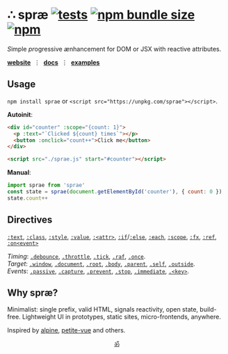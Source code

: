 # ∴ spræ [![tests](https://github.com/dy/sprae/actions/workflows/node.js.yml/badge.svg)](https://github.com/dy/sprae/actions/workflows/node.js.yml) [![npm bundle size](https://img.shields.io/bundlephobia/minzip/sprae?color=white)](https://bundlephobia.com/package/sprae) [![npm](https://img.shields.io/npm/v/sprae?color=0969da)](https://www.npmjs.com/package/sprae)

<em>S</em>imple <em>pr</em>ogressive <em>æ</em>nhancement for DOM or JSX with reactive attributes.

[**website**](https://dy.github.io/sprae)  ⋮  [**docs**](https://dy.github.io/sprae/docs)  ⋮  [**examples**](https://dy.github.io/sprae/drops)

<!--
### Flavors

* [sprae.js](dist/sprae.js) – ESM.
* [sprae.umd.js](dist/sprae.umd.js) – CJS / UMD / standalone with autoinit.
* [sprae.micro.js](dist/sprae.micro.js) – <2.5kb [micro version](#micro).
-->
<!-- * sprae.async.js - sprae with async events -->
<!-- * sprae.alpine.js - alpine sprae, drop-in alpinejs replacement -->
<!-- * sprae.vue.js - vue sprae, drop-in petite-vue replacement -->
<!-- * sprae.preact.js - sprae with preact-signals -->


## Usage

`npm install sprae` or `<script src="https://unpkg.com/sprae"></script>`.

**Autoinit**:

```html
<div id="counter" :scope="{count: 1}">
  <p :text="`Clicked ${count} times`"></p>
  <button :onclick="count++">Click me</button>
</div>

<script src="./sprae.js" start="#counter"></script>
```

**Manual**:

```js
import sprae from 'sprae'
const state = sprae(document.getElementById('counter'), { count: 0 })
state.count++
```


## Directives

[`:text`](docs.md#text), [`:class`](docs.md#class), [`:style`](docs.md#style), [`:value`](docs.md#value), [`:<attr>`](docs.md#attr), [`:if`](docs.md#if)/[`:else`](docs.md#else), [`:each`](docs.md#each), [`:scope`](docs.md#scope), [`:fx`](docs.md#fx), [`:ref`](docs.md#ref), [`:on<event>`](docs.md#onevent)

_Timing_: [`.debounce`](docs.md#debounce), [`.throttle`](docs.md#throttle), [`.tick`](docs.md#tick), [`.raf`](docs.md#raf), [`.once`](docs.md#once).<br>
_Target_: [`.window`](docs.md#targets), [`.document`](docs.md#targets), [`.root`](docs.md#targets), [`.body`](docs.md#targets), [`.parent`](docs.md#targets), [`.self`](docs.md#targets), [`.outside`](docs.md#targets).<br>
_Events_: [`.passive`](docs.md#events), [`.capture`](docs.md#events), [`.prevent`](docs.md#prevent), [`.stop`](docs.md#stop), [`.immediate`](docs.md#stop), [`.<key>`](docs.md#key-filters).

<!--
## Micro

Micro sprae version is 2.5kb bundle with essentials:

* no multieffects `:a:b`
* no modifiers `:a.x.y`
* no sequences `:ona..onb`
* no `:each`, `:if`, `:value`
-->

<!--
## FAQ

1. Errors handling?
2. Typescript support?
3. Performance tips?
-->


## Why spræ?

<!--
Modern frontend is like processed food – heavy, unhealthy and make you bloat.<br/>
Frameworks come with tooling, setups, proprietary conventions, artificial abstractions and ecosystem lock-in.<br/>
Progressive enhancement became anachronism.

Native [template-parts](https://github.com/github/template-parts) and [DCE](https://github.com/WICG/webcomponents/blob/gh-pages/proposals/Declarative-Custom-Elements-Strawman.md) is healthy alternative, but stuck with HTML quirks [1](https://github.com/github/template-parts/issues/24), [2](https://github.com/github/template-parts/issues/25), [3](https://shopify.github.io/liquid/tags/template/#raw).

[Alpine](https://github.com/alpinejs/alpine) and [petite-vue](https://github.com/vuejs/petite-vue) offer progressive enhancement, but clutter syntax (`x-`, `@`, `$`, `{{}}` etc.) and limit integration [1](https://github.com/alpinejs/alpine/discussions/3223).
-->

Minimalist: single prefix, valid HTML, signals reactivity, open state, build-free. Lightweight UI in prototypes, static sites, micro-frontends, anywhere.

<!--
|                       | [AlpineJS](https://github.com/alpinejs/alpine)          | [Petite-Vue](https://github.com/vuejs/petite-vue)        | Sprae            |
|-----------------------|-------------------|-------------------|------------------|
| _Size_              | ~10KB             | ~6KB              | ~5KB             |
| _Memory_            | 5.05             | 3.16              | 2.78             |
| _Performance_       | 2.64             | 2.43              | 1.76             |
| _CSP_               | Limited                | No                | Yes              |
| _SSR_ | No | No | No |
| _Evaluation_        | [`new AsyncFunction`](https://github.com/alpinejs/alpine/blob/main/packages/alpinejs/src/evaluator.js#L81) | [`new Function`](https://github.com/vuejs/petite-vue/blob/main/src/eval.ts#L20) | [`new Function`]() / [justin](https://github.com/dy/subscript)           |
| _Reactivity_        | `Alpine.store`    | _@vue/reactivity_   | _signals_ |
| _Sandboxing_        | No                | No                | Yes              |
| _Directives_ | `:`, `x-`, `{}` | `:`, `v-`, `@`, `{}` | `:` |
| _Magic_               | `$data` | `$app`   | - |
| _Fragments_ | Yes | No | Yes |
| _Plugins_ | Yes | No | Yes |
| _Modifiers_ | Yes | No | Yes |

_Nested directives_ Yes
_Inline directives_ Yes
-->

<!--
### Drops

* ToDo MVC: [demo](https://dy.github.io/sprae/examples/todomvc), [code](https://github.com/dy/sprae/blob/main/examples/todomvc.html)
* JS Framework Benchmark: [demo](https://dy.github.io/sprae/examples/js-framework-benchmark), [code](https://github.com/dy/sprae/blob/main/examples/js-framework-benchmark.html)
* Wavearea: [demo](https://dy.github.io/wavearea?src=//cdn.freesound.org/previews/586/586281_2332564-lq.mp3), [code](https://github.com/dy/wavearea)
* Carousel: [demo](https://rwdevelopment.github.io/sprae_js_carousel/), [code](https://github.com/RWDevelopment/sprae_js_carousel)
* Tabs: [demo](https://rwdevelopment.github.io/sprae_js_tabs/), [code](https://github.com/RWDevelopment/sprae_js_tabs?tab=readme-ov-file)-->
<!-- * Prostogreen [demo](https://web-being.org/prostogreen/), [code](https://github.com/web-being/prostogreen/) -->

<!--
## See Also

* [nadi](https://github.com/dy/nadi) - 101 signals. -->


Inspired by [alpine](https://github.com/alpinejs/alpine), [petite-vue](https://github.com/vuejs/petite-vue) and others. <!--[lucia](https://github.com/aidenybai/lucia), [nuejs](https://github.com/nuejs/nuejs), [hmpl](https://github.com/hmpl-language/hmpl), [unpoly](https://unpoly.com/up.link), [dagger](https://github.com/dagger8224/dagger.js)-->


<p align="center"><a href="https://github.com/krsnzd/license/">ॐ</a></p>
